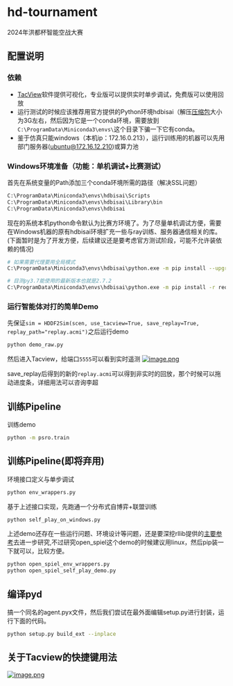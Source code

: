 # hd-tournament
2024年洪都杯智能空战大赛

## 配置说明
### 依赖
- [TacView](https://www.tacview.net/download/latest/en/)软件提供可视化，专业版可以提供实时单步调试，免费版可以使用回放
- 运行测试的时候应该推荐用官方提供的Python环境hdbisai（解压[压缩包](https://superboysb-my.sharepoint.cn/:u:/g/personal/admin_superboysb_partner_onmschina_cn/EfA3s4y1CLZPg_--J3d5tOsBT112TyhezIcbC2N6W9JMmw?e=SYPKtG)大小为3G左右，然后因为它是一个conda环境，需要放到`C:\ProgramData\Miniconda3\envs\`这个目录下骗一下它有conda。
- 鉴于仿真只能windows（本机ip：172.16.0.213），运行训练用的机器可以先用部门服务器(ubuntu@172.16.12.210)或算力池

### Windows环境准备（功能：单机调试+比赛测试）
首先在系统变量的Path添加三个conda环境所需的路径（解决SSL问题）
```sh
C:\ProgramData\Miniconda3\envs\hdbisai\Scripts
C:\ProgramData\Miniconda3\envs\hdbisai\Library\bin
C:\ProgramData\Miniconda3\envs\hdbisai
```
现在的系统本机python命令默认为比赛方环境了。为了尽量单机调试方便，需要在Windows机器的原有hdbisai环境扩充一些与ray训练、服务器通信相关的库。(下面暂时是为了开发方便，后续建议还是要考虑官方测试阶段，可能不允许装依赖的情况)
```sh
# 如果需要代理要用全局模式
C:\ProgramData\Miniconda3\envs\hdbisai\python.exe -m pip install --upgrade pip --proxy=127.0.0.1:10809 

# 目测py3.7能使用的最新版本也就是2.7.2
C:\ProgramData\Miniconda3\envs\hdbisai\python.exe -m pip install -r requirements.txt --proxy=127.0.0.1:10809  
```

### 运行智能体对打的简单Demo
先保证`sim = HDDF2Sim(scen, use_tacview=True, save_replay=True, replay_path="replay.acmi")`之后运行demo
```sh
python demo_raw.py
```
然后进入Tacview，给端口`5555`可以看到实时遥测
[![image.png](https://i.postimg.cc/wvjNDhWX/image.png)](https://postimg.cc/GB69Csnt)

save_replay后得到的新的`replay.acmi`可以得到非实时的回放，那个时候可以拖动进度条，详细用法可以咨询李超

## 训练Pipeline
训练demo
```sh
python -m psro.train 
```

## 训练Pipeline(即将弃用)
环境接口定义与单步调试
```sh
python env_wrappers.py
```
基于上述接口实现，先跑通一个分布式自博弈+联盟训练
```sh
python self_play_on_windows.py
```
上述demo还存在一些运行问题、环境设计等问题，还是要深挖rllib提供的[主要参考](https://github.com/ray-project/ray/blob/ray-2.7.1/rllib/examples/self_play_league_based_with_open_spiel.py)去进一步研究,不过研究open_spiel这个demo的时候建议用linux，然后pip装一下就可以，比较方便。
```sh
python open_spiel_env_wrappers.py
python open_spiel_self_play_demo.py
```

## 编译pyd
搞一个同名的agent.pyx文件，然后我们尝试在最外面编辑setup.py进行封装，运行下面的代码。
```sh
python setup.py build_ext --inplace
```

## 关于Tacview的快捷键用法
[![image.png](https://i.postimg.cc/mg1C4h6G/image.png)](https://postimg.cc/pmxpYVH0)